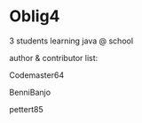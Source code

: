 # Oblig4
3 students learning java @ school

author & contributor list:

Codemaster64

BenniBanjo

pettert85
